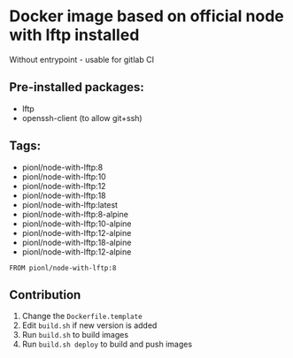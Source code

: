 # Docker image based on official node with lftp installed

Without entrypoint - usable for gitlab CI

## Pre-installed packages:

- lftp
- openssh-client (to allow git+ssh)

## Tags:

- pionl/node-with-lftp:8
- pionl/node-with-lftp:10
- pionl/node-with-lftp:12
- pionl/node-with-lftp:18
- pionl/node-with-lftp:latest
- pionl/node-with-lftp:8-alpine
- pionl/node-with-lftp:10-alpine
- pionl/node-with-lftp:12-alpine
- pionl/node-with-lftp:18-alpine
- pionl/node-with-lftp:12-alpine

```docker
FROM pionl/node-with-lftp:8
```

## Contribution

1. Change the `Dockerfile.template`
2. Edit `build.sh` if new version is added
3. Run `build.sh` to build images
4. Run `build.sh deploy` to build and push images
